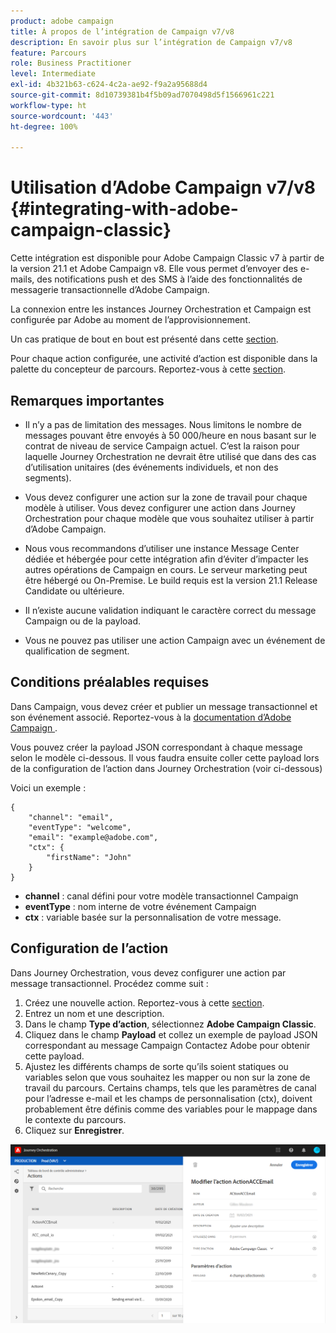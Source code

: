 ```yaml
---
product: adobe campaign
title: À propos de l’intégration de Campaign v7/v8
description: En savoir plus sur l’intégration de Campaign v7/v8
feature: Parcours
role: Business Practitioner
level: Intermediate
exl-id: 4b321b63-c624-4c2a-ae92-f9a2a95688d4
source-git-commit: 8d10739381b4f5b09ad7070498d5f1566961c221
workflow-type: ht
source-wordcount: '443'
ht-degree: 100%

---
```


# Utilisation d’Adobe Campaign v7/v8 {#integrating-with-adobe-campaign-classic}

Cette intégration est disponible pour Adobe Campaign Classic v7 à partir de la version 21.1 et Adobe Campaign v8. Elle vous permet d’envoyer des e-mails, des notifications push et des SMS à l’aide des fonctionnalités de messagerie transactionnelle d’Adobe Campaign.

La connexion entre les instances Journey Orchestration et Campaign est configurée par Adobe au moment de l’approvisionnement.

Un cas pratique de bout en bout est présenté dans cette [section](../usecase/campaign-classic-use-case.md).

Pour chaque action configurée, une activité d’action est disponible dans la palette du concepteur de parcours. Reportez-vous à cette [section](../building-journeys/using-adobe-campaign-classic.md).

## Remarques importantes

* Il n’y a pas de limitation des messages. Nous limitons le nombre de messages pouvant être envoyés à 50 000/heure en nous basant sur le contrat de niveau de service Campaign actuel. C’est la raison pour laquelle Journey Orchestration ne devrait être utilisé que dans des cas d’utilisation unitaires (des événements individuels, et non des segments).

* Vous devez configurer une action sur la zone de travail pour chaque modèle à utiliser. Vous devez configurer une action dans Journey Orchestration pour chaque modèle que vous souhaitez utiliser à partir d’Adobe Campaign.

* Nous vous recommandons d’utiliser une instance Message Center dédiée et hébergée pour cette intégration afin d’éviter d’impacter les autres opérations de Campaign en cours. Le serveur marketing peut être hébergé ou On-Premise. Le build requis est la version 21.1 Release Candidate ou ultérieure.

* Il n’existe aucune validation indiquant le caractère correct du message Campaign ou de la payload.

* Vous ne pouvez pas utiliser une action Campaign avec un événement de qualification de segment.

## Conditions préalables requises

Dans Campaign, vous devez créer et publier un message transactionnel et son événement associé. Reportez-vous à la [documentation d’Adobe Campaign ](https://experienceleague.adobe.com/docs/campaign-classic/using/transactional-messaging/introduction/about-transactional-messaging.html?lang=fr#transactional-messaging).

Vous pouvez créer la payload JSON correspondant à chaque message selon le modèle ci-dessous. Il vous faudra ensuite coller cette payload lors de la configuration de l’action dans Journey Orchestration (voir ci-dessous)

Voici un exemple :

```
{
    "channel": "email",
    "eventType": "welcome",
    "email": "example@adobe.com",
    "ctx": {
        "firstName": "John"
    }
}
```

* **channel** : canal défini pour votre modèle transactionnel Campaign
* **eventType** : nom interne de votre événement Campaign
* **ctx** : variable basée sur la personnalisation de votre message.

## Configuration de l’action

Dans Journey Orchestration, vous devez configurer une action par message transactionnel. Procédez comme suit :

1. Créez une nouvelle action. Reportez-vous à cette [section](../action/action.md).
1. Entrez un nom et une description.
1. Dans le champ **Type d’action**, sélectionnez **Adobe Campaign Classic**.
1. Cliquez dans le champ **Payload** et collez un exemple de payload JSON correspondant au message Campaign Contactez Adobe pour obtenir cette payload.
1. Ajustez les différents champs de sorte qu’ils soient statiques ou variables selon que vous souhaitez les mapper ou non sur la zone de travail du parcours. Certains champs, tels que les paramètres de canal pour l’adresse e-mail et les champs de personnalisation (ctx), doivent probablement être définis comme des variables pour le mappage dans le contexte du parcours.
1. Cliquez sur **Enregistrer**.

![](../assets/accintegration1.png)


